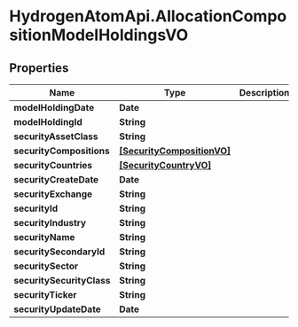 # HydrogenAtomApi.AllocationCompositionModelHoldingsVO

## Properties
Name | Type | Description | Notes
------------ | ------------- | ------------- | -------------
**modelHoldingDate** | **Date** |  | [optional] 
**modelHoldingId** | **String** |  | [optional] 
**securityAssetClass** | **String** |  | [optional] 
**securityCompositions** | [**[SecurityCompositionVO]**](SecurityCompositionVO.md) |  | [optional] 
**securityCountries** | [**[SecurityCountryVO]**](SecurityCountryVO.md) |  | [optional] 
**securityCreateDate** | **Date** |  | [optional] 
**securityExchange** | **String** |  | [optional] 
**securityId** | **String** |  | [optional] 
**securityIndustry** | **String** |  | [optional] 
**securityName** | **String** |  | [optional] 
**securitySecondaryId** | **String** |  | [optional] 
**securitySector** | **String** |  | [optional] 
**securitySecurityClass** | **String** |  | [optional] 
**securityTicker** | **String** |  | [optional] 
**securityUpdateDate** | **Date** |  | [optional] 


